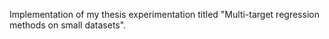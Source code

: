 Implementation of my thesis experimentation titled "Multi-target regression methods on small datasets".
